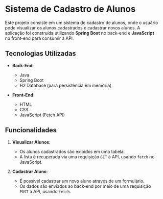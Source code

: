 # Sistema de Cadastro de Alunos

Este projeto consiste em um sistema de cadastro de alunos, onde o usuário pode visualizar os alunos cadastrados e cadastrar novos alunos. A aplicação foi construída utilizando **Spring Boot** no back-end e **JavaScript** no front-end para consumir a API.

## Tecnologias Utilizadas

- **Back-End**: 
  - Java
  - Spring Boot
  - H2 Database (para persistência em memória)

- **Front-End**:
  - HTML
  - CSS
  - JavaScript (Fetch API)

## Funcionalidades

1. **Visualizar Alunos**:
   - Os alunos cadastrados são exibidos em uma tabela.
   - A lista é recuperada via uma requisição `GET` à API, usando `fetch` no JavaScript.

2. **Cadastrar Aluno**:
   - É possível cadastrar um novo aluno através de um formulário.
   - Os dados são enviados ao back-end por meio de uma requisição `POST` à API, usando `fetch`.



